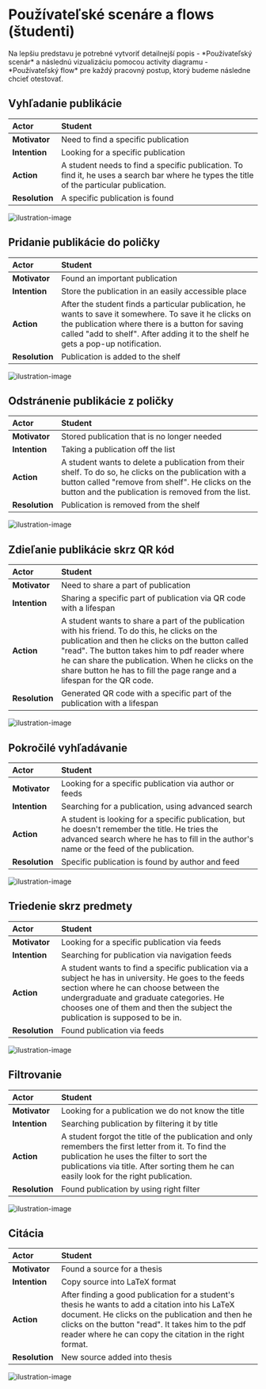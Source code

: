 # Používateľské scenáre a flows (študenti)

<div style={{ textAlign: 'justify' }}>
Na lepšiu predstavu je potrebné vytvoriť detailnejší popis - *Používateľský scenár* a následnú vizualizáciu 
pomocou activity diagramu - *Používateľský flow* pre každý pracovný postup, ktorý budeme následne chcieť otestovať. 
</div>

## Vyhľadanie publikácie
| **Actor**      |Student                                    |
|:-----------------|:-------------------------------------------|
| **Motivator**   | Need to find a specific publication       |
| **Intention**   | Looking for a specific publication        |
| **Action**      |   A student needs to find a specific publication. To find it, he uses a search bar where he types the title of the particular publication.        |
| **Resolution**  | A specific publication is found           |

![ilustration-image](/img/ux_doc/us1.png)

## Pridanie publikácie do poličky
| **Actor**      |Student                                    |
|:-----------------|:-------------------------------------------|
| **Motivator**   | Found an important publication       |
| **Intention**   | Store the publication in an easily accessible place        |
| **Action**      |   After the student finds a particular publication, he wants to save it somewhere. To save it he clicks on the publication where there is a button for saving called "add to shelf". After adding it to the shelf he gets a pop-up notification.      |
| **Resolution**  | Publication is added to the shelf           |

![ilustration-image](/img/ux_doc/us2.png)

## Odstránenie publikácie z poličky
| **Actor**      |Student                                    |
|:-----------------|:-------------------------------------------|
| **Motivator**   | Stored publication that is no longer needed       |
| **Intention**   | Taking a publication off the list        |
| **Action**      | A student wants to delete a publication from their shelf. To do so, he clicks on the publication with a button called "remove from shelf". He clicks on the button and the publication is removed from the list.   |
| **Resolution**  | Publication is removed from the shelf           |

![ilustration-image](/img/ux_doc/us3.png)

## Zdieľanie publikácie skrz QR kód
| **Actor**      |Student                                    |
|:-----------------|:-------------------------------------------|
| **Motivator**   | Need to share a part of publication       |
| **Intention**   | Sharing a specific part of publication via QR code with a lifespan        |
| **Action**      |  A student wants to share a part of the publication with his friend. To do this, he clicks on the publication and then he clicks on the button called "read". The button takes him to pdf reader where he can share the publication. When he clicks on the share button he has to fill the page range and a lifespan for the QR code.    |
| **Resolution**  | Generated QR code with a specific part of the publication with a lifespan           |

![ilustration-image](/img/ux_doc/us4.png)

## Pokročilé vyhľadávanie
| **Actor**      |Student                                    |
|:-----------------|:-------------------------------------------|
| **Motivator**   | Looking for a specific publication via author or feeds       |
| **Intention**   | Searching for a publication, using advanced search        |
| **Action**      | A student is looking for a specific publication, but he doesn't remember the title. He tries the advanced search where he has to fill in the author's name or the feed of the publication. |
| **Resolution**  | Specific publication is found by author and feed           |

![ilustration-image](/img/ux_doc/us5.png)

## Triedenie skrz predmety
| **Actor**      |Student                                    |
|:-----------------|:-------------------------------------------|
| **Motivator**   | Looking for a specific publication via feeds       |
| **Intention**   | Searching for publication via navigation feeds        |
| **Action**      |  A student wants to find a specific publication via a subject he has in university. He goes to the feeds section where he can choose between the undergraduate and graduate categories. He chooses one of them and then the subject the publication is supposed to be in.    |
| **Resolution**  | Found publication via feeds           |

![ilustration-image](/img/ux_doc/us6.png)

## Filtrovanie
| **Actor**      |Student                                    |
|:-----------------|:-------------------------------------------|
| **Motivator**   | Looking for a publication we do not know the title       |
| **Intention**   | Searching publication by filtering it by title        |
| **Action**      | A student forgot the title of the publication and only remembers the first letter from it. To find the publication he uses the filter to sort the publications via title. After sorting them he can easily look for the right publication. |
| **Resolution**  | Found publication by using right filter           |

![ilustration-image](/img/ux_doc/us7.png)

## Citácia
| **Actor**      |Student                                    |
|:-----------------|:-------------------------------------------|
| **Motivator**   | Found a source for a thesis       |
| **Intention**   | Copy source into LaTeX format        |
| **Action**      | After finding a good publication for a student's thesis he wants to add a citation into his LaTeX document. He clicks on the publication and then he clicks on the button "read". It takes him to the pdf reader where he can copy the citation in the right format.    |
| **Resolution**  | New source added into thesis           |

![ilustration-image](/img/ux_doc/us8.png)
